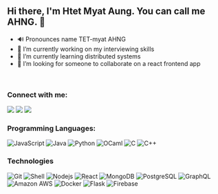 ## Hi there, I'm Htet Myat Aung. You can call me AHNG. 👋

- 🔊 Pronounces name TET-myat AHNG
- 🔭 I’m currently working on my interviewing skills
- 🌱 I’m currently learning distributed systems
- 👯 I’m looking for someone to collaborate on a react frontend app
<br/>

### Connect with me:

<p align="start">
<a href="https://denteyon.github.io"><img src="https://img.shields.io/badge/Website-757575?style=flat-square&logo=spyder-ide&logoColor=white"/></a>
<!-- <a href="https://devpost.com/htetmyataung"><img src="https://img.shields.io/badge/Devpost-003E54?style=flat-square&logo=devpost&logoColor=white"/></a> -->
<a href="mailto:htetmyataung2027@gmail.com"><img src="https://img.shields.io/badge/Email-5C5543?style=flat-square&logo=minutemailer&logoColor=white"/></a>
<a href="https://www.linkedin.com/in/htetmyataung"><img src="https://img.shields.io/badge/Linkedin-0A66C2?style=flat-square&logo=linkedin&logoColor=white"/></a>
</p>

### Programming Languages:

![JavaScript](https://img.shields.io/badge/JavaScript-F7DF1E?style=flat-square&logo=javascript&logoColor=black)
![Java](https://img.shields.io/badge/-Java-333333?style=flat-square&logo=Java)
![Python](https://img.shields.io/badge/Python-14354C?style=flat-square&logo=python&logoColor=white)
![OCaml](https://img.shields.io/badge/OCaml-EC6813?style=flat-square&logo=ocaml&logoColor=white)
![C](https://img.shields.io/badge/C-00599C?style=flat-square&logo=c&logoColor=white)
![C++](https://img.shields.io/badge/C%2B%2B-00599C?style=flat-square&logo=c%2B%2B&logoColor=white)
<br/>

### Technologies ###

![Git](https://img.shields.io/badge/Git-F05032?style=flat-square&logo=git&logoColor=white)
![Shell](https://img.shields.io/badge/Shell-121011?style=flat-square&logo=gnu-bash&logoColor=white)
![Nodejs](https://img.shields.io/badge/Node.js-43853D?style=flat-square&logo=node-dot-js&logoColor=white)
![React](https://img.shields.io/badge/React-20232A?style=flat-square&logo=react&logoColor=61DAFB)
![MongoDB](https://img.shields.io/badge/MongoDB-4EA94B?style=flat-square&logo=mongodb&logoColor=white)
![PostgreSQL](https://img.shields.io/badge/PostgreSQL-316192?style=flat-square&logo=postgresql&logoColor=white)
![GraphQL](https://img.shields.io/badge/GraphQl-E10098?style=flat-square&logo=graphql&logoColor=white)
![Amazon AWS](https://img.shields.io/badge/Amazon_AWS-232F3E?style=flat-square&logo=amazon-aws&logoColor=white)
![Docker](https://img.shields.io/badge/Docker-2496ED?style=flat-square&logo=docker&logoColor=white)
![Flask](https://img.shields.io/badge/Flask-000000?style=flat-square&logo=flask&logoColor=white)
![Firebase](https://img.shields.io/badge/firebase-ffca28?style=flat-square&logo=firebase&logoColor=black)
<br />
